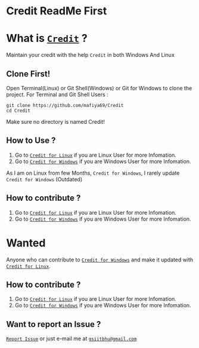 # Credit ReadMe First
 
# What is [```Credit```](https://github.com/mafiya69/Credit) ? 

Maintain your credit with the help ```Credit``` in both Windows And Linux

## Clone First!

Open Terminal(Linux) or Git Shell(Windows) or Git for Windows to clone the project.
For Terminal and Git Shell Users :
```
git clone https://github.com/mafiya69/Credit
cd Credit
```
Make sure no directory is named Credit!

## How to Use ?

1. Go to [```Credit for Linux```](https://github.com/mafiya69/Credit/tree/master/Credit_Linux) if you are Linux User for more Infomation.
2. Go to [```Credit for Windows```](https://github.com/mafiya69/Credit/tree/master/Credit_Windows) if you are Windows User for more Infomation.

As I am on Linux from few Months, ```Credit for Windows```, I rarely update ```Credit for Windows``` (Outdated)

## How to contribute ?

1. Go to [```Credit for Linux```](https://github.com/mafiya69/Credit/tree/master/Credit_Linux) if you are Linux User for more Infomation.
2. Go to [```Credit for Windows```](https://github.com/mafiya69/Credit/tree/master/Credit_Windows) if you are Windows User  for more Infomation.

# Wanted

Anyone who can contribute to [```Credit for Windows```](https://github.com/mafiya69/Credit/tree/master/Credit_Windows) and make it updated with [```Credit for Linux```](https://github.com/mafiya69/Credit/tree/master/Credit_Linux).

## How to contribute ?

1. Go to [```Credit for Linux```](https://github.com/mafiya69/Credit/tree/master/Credit_Linux) if you are Linux User for more Infomation.
2. Go to [```Credit for Windows```](https://github.com/mafiya69/Credit/tree/master/Credit_Windows) if you are Windows User for more Infomation.

## Want to report an Issue ?

[```Report Issue```](https://github.com/mafiya69/Credit/issues/new) or just e-mail me at [```gsiitbhu@gmail.com```](mailto:gsiitbhu@gmail.com)
